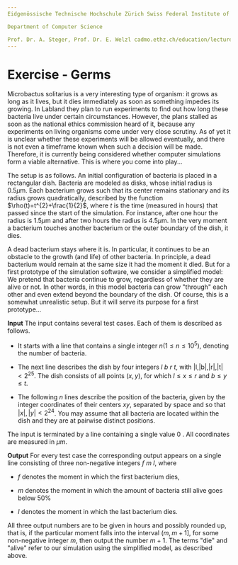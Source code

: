 ```yaml
---
Eidgenössische Technische Hochschule Zürich Swiss Federal Institute of Technology Zurich Algorithms Lab HS22

Department of Computer Science

Prof. Dr. A. Steger, Prof. Dr. E. Welzl cadmo.ethz.ch/education/lectures/HS22/algolab
---
```


# Exercise - Germs

Microbactus solitarius is a very interesting type of organism: it grows as long as it lives, but it dies immediately as soon as something impedes its growing. In Labland they plan to run experiments to find out how long these bacteria live under certain circumstances. However, the plans stalled as soon as the national ethics commission heard of it, because any experiments on living organisms come under very close scrutiny. As of yet it is unclear whether these experiments will be allowed eventually, and there is not even a timeframe known when such a decision will be made. Therefore, it is currently being considered whether computer simulations form a viable alternative. This is where you come into play...

The setup is as follows. An initial configuration of bacteria is placed in a rectangular dish. Bacteria are modeled as disks, whose initial radius is $0.5 \mu \mathrm{m}$. Each bacterium grows such that its center remains stationary and its radius grows quadratically, described by the function $\rho(t)=t^{2}+\frac{1}{2}$, where $t$ is the time (measured in hours) that passed since the start of the simulation. For instance, after one hour the radius is $1.5 \mu \mathrm{m}$ and after two hours the radius is $4.5 \mu \mathrm{m}$. In the very moment a bacterium touches another bacterium or the outer boundary of the dish, it dies.

A dead bacterium stays where it is. In particular, it continues to be an obstacle to the growth (and life) of other bacteria. In principle, a dead bacterium would remain at the same size it had the moment it died. But for a first prototype of the simulation software, we consider a simplified model: We pretend that bacteria continue to grow, regardless of whether they are alive or not. In other words, in this model bacteria can grow "through" each other and even extend beyond the boundary of the dish. Of course, this is a somewhat unrealistic setup. But it will serve its purpose for a first prototype...

**Input** The input contains several test cases. Each of them is described as follows.

- It starts with a line that contains a single integer $n\left(1 \leqslant n \leqslant 10^{5}\right)$, denoting the number of bacteria.

- The next line describes the dish by four integers $l\ b\ r \ t$, with $|\mathrm{l},| \mathrm{b}|,| \mathrm{r}|,| \mathrm{t}|<2^{25}$. The dish consists of all points $(x, y)$, for which $l \leqslant x \leqslant r$ and $b \leqslant y \leqslant t$.

- The following $n$ lines describe the position of the bacteria, given by the integer coordinates of their centers $x y$, separated by space and so that $|x|,|y|<2^{24}$. You may assume that all bacteria are located within the dish and they are at pairwise distinct positions.

The input is terminated by a line containing a single value 0 . All coordinates are measured in $\mu \mathrm{m}$.

**Output** For every test case the corresponding output appears on a single line consisting of three non-negative integers $f \ m\ l$, where

- $f$ denotes the moment in which the first bacterium dies,

- $m$ denotes the moment in which the amount of bacteria still alive goes below $50 \%$

- $l$ denotes the moment in which the last bacterium dies.

All three output numbers are to be given in hours and possibly rounded up, that is, if the particular moment falls into the interval $(m, m+1]$, for some non-negative integer $m$, then output the number $m+1$. The terms "die" and "alive" refer to our simulation using the simplified model, as described above.
